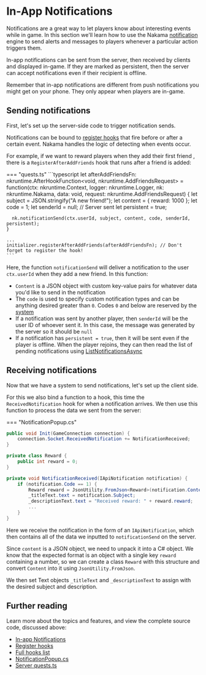 # In-App Notifications

Notifications are a great way to let players know about interesting events while in game. In this section we'll learn how to use the Nakama [notification](../../../concepts/in-app-notifications.md) engine to send alerts and messages to players whenever a particular action triggers them.

In-app notifications can be sent from the server, then received by clients and displayed in-game. If they are marked as persistent, then the server can accept notifications even if their recipient is offline.

Remember that in-app notifications are different from push notifications you might get on your phone. They only appear when players are in-game.

## Sending notifications

First, let's set up the server-side code to trigger notification sends.

Notifications can be bound to [register hooks](../../../server-framework/function-reference.md#register-hooks) that fire before or after a certain event. Nakama handles the logic of detecting when events occur.

For example, if we want to reward players when they add their first friend , there is a `RegisterAfterAddFriends` hook that runs after a friend is added:

=== "quests.ts"
    ```typescript
    let afterAddFriendsFn: nkruntime.AfterHookFunction<void, nkruntime.AddFriendsRequest> = function(ctx: nkruntime.Context, logger: nkruntime.Logger, nk: nkruntime.Nakama, data: void, request: nkruntime.AddFriendsRequest) {
      let subject = JSON.stringify("A new friend!");
      let content = { reward: 1000 };
      let code = 1;
      let senderId = null; // Server sent
      let persistent = true;

      nk.notificationSend(ctx.userId, subject, content, code, senderId, persistent);
    }

    ...
    initializer.registerAfterAddFriends(afterAddFriendsFn); // Don't forget to register the hook!
    ```
Here, the function `notificationSend` will deliver a notification to the user `ctx.userId` when they add a new friend. In this function:

* `Content` is a JSON object with custom key-value pairs for whatever data you'd like to send in the notification
* The `code` is used to specify custom notification types and can be anything desired greater than `0`. Codes `0` and below are reserved by the [system](../../../concepts/in-app-notifications.md#notification-codes)
* If a notification was sent by another player, then `senderId` will be the user ID of whoever sent it. In this case, the message was generated by the server so it should be `null`
* If a notification has `persistent = true`, then it will be sent even if the player is offline. When the player rejoins, they can then read the list of pending notifications using [ListNotificationsAsync](../../../concepts/in-app-notifications.md#list-notifications)

## Receiving notifications

Now that we have a system to send notifications, let's set up the client side.

For this we also bind a function to a hook, this time the `ReceivedNotification` hook for when a notification arrives. We then use this function to process the data we sent from the server:

=== "NotificationPopup.cs"
```csharp
public void Init(GameConnection connection) {
    connection.Socket.ReceivedNotification += NotificationReceived;
}

private class Reward {
    public int reward = 0;
}

private void NotificationReceived(IApiNotification notification) {
    if (notification.Code == 1) {
        Reward reward = JsonUtility.FromJson<Reward>(notification.Content);
        _titleText.text = notification.Subject;
        _descriptionText.text = "Received reward: " + reward.reward;
        ...
    }
}
```

Here we receive the notification in the form of an `IApiNotification`, which then contains all of the data we inputted to `notificationSend` on the server.

Since `content` is a JSON object, we need to unpack it into a C# object. We know that the expected format is an object with a single key `reward` containing a number, so we can create a class `Reward` with this structure and convert `Content` into it using `JsonUtility.FromJson`.

We then set Text objects `_titleText` and `_descriptionText` to assign with the desired subject and description.

## Further reading

Learn more about the topics and features, and view the complete source code, discussed above:

* [In-app Notifications](../../../concepts/in-app-notifications.md)
* [Register hooks](../../../server-framework/function-reference.md#register-hooks)
* [Full hooks list](https://github.com/heroiclabs/nakama-common/blob/master/runtime/runtime.go)
* [NotificationPopup.cs](https://github.com/heroiclabs/unity-sampleproject/blob/master/PiratePanic/Assets/PiratePanic/Scripts/UI/Notifications/NotificationPopup.cs)
* [Server quests.ts](https://github.com/heroiclabs/unity-sampleproject/blob/master/ServerModules/src/main.ts)
